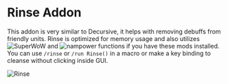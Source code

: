 # Rinse Addon
This addon is very similar to Decursive, it helps with removing debuffs from friendly units. Rinse is optimized for memory usage and also utilizes ![SuperWoW](https://github.com/balakethelock/SuperWoW) and ![nampower](https://github.com/pepopo978/nampower) functions if you have these mods installed.
You can use `/rinse` or `/run Rinse()` in a macro or make a key binding to cleanse without clicking inside GUI.

![Rinse](https://github.com/user-attachments/assets/8ede3d8b-7dda-4ccb-96f4-2b69bbb13b05)
